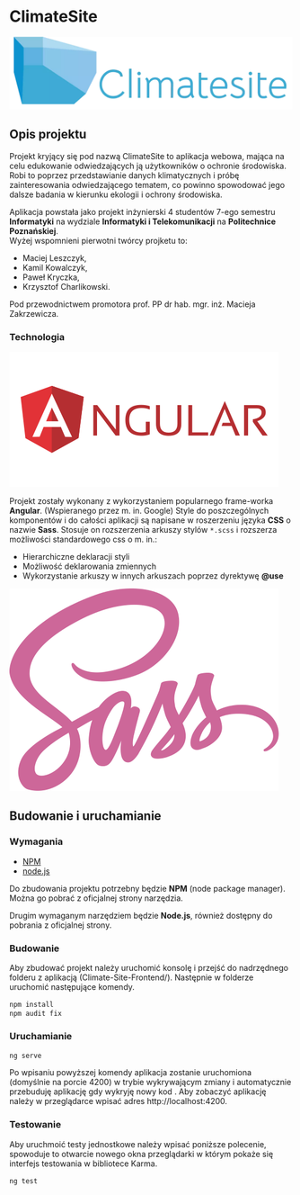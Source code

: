 # ClimateSite

![Logo projektu, góra lodowa z podpisem ClimateSite](src/assets/img/icons/logo3.png)

## Opis projektu

Projekt kryjący się pod nazwą ClimateSite to aplikacja webowa, mająca na celu edukowanie odwiedzających ją użytkowników o ochronie środowiska. Robi to poprzez przedstawianie danych klimatycznych i próbę zainteresowania odwiedzającego tematem, co powinno spowodować jego dalsze badania w kierunku ekologii i ochrony środowiska.

Aplikacja powstała jako projekt inżynierski 4 studentów 7-ego semestru **Informatyki** na wydziale **Informatyki i Telekomunikacji** na **Politechnice Poznańskiej**.  
Wyżej wspomnieni pierwotni twórcy projketu to:

- Maciej Leszczyk,
- Kamil Kowalczyk,
- Paweł Kryczka,
- Krzysztof Charlikowski.

Pod przewodnictwem promotora prof. PP dr hab. mgr. inż. Macieja Zakrzewicza.

### Technologia

![Logo technologi Angular](src/assets/img/icons/angular-logo.png)

Projekt zostały wykonany z wykorzystaniem popularnego frame-worka **Angular**. (Wspieranego przez m. in. Google)
Style do poszczególnych komponentów i do całości aplikacji są napisane w roszerzeniu języka **CSS** o nazwie **Sass**. Stosuje on rozszerzenia arkuszy stylów ```*.scss``` i rozszerza możliwości standardowego css o m. in.:

- Hierarchiczne deklaracji styli
- Możliwość deklarowania zmiennych
- Wykorzystanie arkuszy w innych arkuszach poprzez dyrektywę **@use**

![Logo technologi Sass](src/assets/img/icons/sass-logo-s.png)

## Budowanie i uruchamianie
### Wymagania

- [NPM](https://www.npmjs.com/)
- [node.js](https://nodejs.org/en/)

Do zbudowania projektu potrzebny będzie **NPM** (node package manager).
Można go pobrać z oficjalnej strony narzędzia.

Drugim wymaganym narzędziem będzie **Node.js**, również dostępny do pobrania z oficjalnej strony.

### Budowanie
Aby zbudować projekt należy uruchomić konsolę i przejść do nadrzędnego folderu z aplikacją (Climate-Site-Frontend/).
Następnie w folderze uruchomić następujące komendy.
```
npm install
npm audit fix
```
### Uruchamianie
```
ng serve
```
Po wpisaniu powyższej komendy aplikacja zostanie uruchomiona (domyślnie na porcie 4200) w trybie wykrywającym zmiany i automatycznie przebuduję aplikację gdy wykryję nowy kod .
Aby zobaczyć aplikację należy w przeglądarce wpisać adres http://localhost:4200.

### Testowanie
Aby uruchmoić testy jednostkowe należy wpisać poniższe polecenie, spowoduje to otwarcie nowego okna przeglądarki w którym pokaże się interfejs testowania w bibliotece Karma.
```
ng test
```
